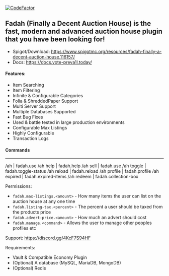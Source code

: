 [![CodeFactor](https://www.codefactor.io/repository/github/finally-a-decent/fadah/badge)](https://www.codefactor.io/repository/github/finally-a-decent/fadah)
## Fadah (Finally a Decent Auction House) is the fast, modern and advanced auction house plugin that you have been looking for!

- Spigot/Download: https://www.spigotmc.org/resources/fadah-finally-a-decent-auction-house.116157/
- Docs: https://docs.vote-preva1l.today/

#### Features:
- Item Searching
- Item Filtering
- Infinite & Configurable Categories
- Folia & ShreddedPaper Support
- Multi Server Support
- Multiple Databases Supported
- Fast Bug Fixes
- Used & battle tested in large production environments
- Configurable Max Listings
- Highly Configurable
- Transaction Logs

#### Commands
----------------------------------------
/ah | fadah.use
/ah help | fadah.help
/ah sell <amount> | fadah.use
/ah toggle | fadah.toggle-status
/ah reload | fadah.reload
/ah profile | fadah.profile
/ah expired | fadah.expired-items
/ah redeem | fadah.collection-box

Permissions:
- `fadah.max-listings.<amount>` - How many items the user can list on the auction house at any one time
- `fadah.listing-tax.<percent>` - The percent a user should be taxed from the products price
- `fadah.advert-price.<amount>` - How much an advert should cost
- `fadah.manage.<command>` - Allows the user to manage other peoples profiles etc

Support: https://discord.gg/4KcF7S94HF

Requirements:
- Vault & Compatible Economy Plugin
- (Optional) A database (MySQL, MariaDB, MongoDB)
- (Optional) Redis
